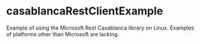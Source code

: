 # casablancaRestClientExample
Example of using the Microsoft Rest Casablanca library on Linux.  Examples of platforms other than Microsoft are lacking.
